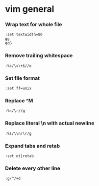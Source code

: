 # vim general

### Wrap text for whole file

```
:set textwidth=80
gg
gqG
```
### Remove trailing whitespace

```
:%s/\s\+$//e
```

### Set file format

```
:set ff=unix
```

### Replace ^M

```
:%s/\r//g
```

### Replace literal \n with actual newline

```
:%s/\\n/\r/g
```

### Expand tabs and retab
```
:set et|retab
```

### Delete every other line
```
:g/^/+d
```
